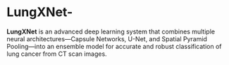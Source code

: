 # LungXNet-
**LungXNet** is an advanced deep learning system that combines multiple neural architectures—Capsule Networks, U-Net, and Spatial Pyramid Pooling—into an ensemble model for accurate and robust classification of lung cancer from CT scan images.
